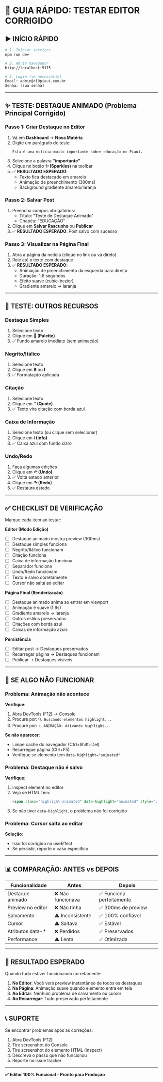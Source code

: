 # 🧪 GUIA RÁPIDO: TESTAR EDITOR CORRIGIDO

## ▶️ **INÍCIO RÁPIDO**

```bash
# 1. Iniciar serviços
npm run dev

# 2. Abrir navegador
http://localhost:5175

# 3. Login (se necessário)
Email: admin@r10piaui.com.br
Senha: [sua senha]
```

---

## ✨ **TESTE: DESTAQUE ANIMADO** (Problema Principal Corrigido)

### Passo 1: Criar Destaque no Editor
1. Vá em **Dashboard** → **Nova Matéria**
2. Digite um parágrafo de teste:
   ```
   Esta é uma notícia muito importante sobre educação no Piauí.
   ```
3. Selecione a palavra **"importante"**
4. Clique no botão **✨ (Sparkles)** na toolbar
5. ✅ **RESULTADO ESPERADO**: 
   - Texto fica destacado em amarelo
   - Animação de preenchimento (300ms)
   - Background gradiente amarelo/laranja

### Passo 2: Salvar Post
1. Preencha campos obrigatórios:
   - Título: "Teste de Destaque Animado"
   - Chapéu: "EDUCAÇÃO"
2. Clique em **Salvar Rascunho** ou **Publicar**
3. ✅ **RESULTADO ESPERADO**: Post salvo com sucesso

### Passo 3: Visualizar na Página Final
1. Abra a página da notícia (clique no link ou vá direto)
2. Role até o texto com destaque
3. ✅ **RESULTADO ESPERADO**:
   - Animação de preenchimento da esquerda para direita
   - Duração: 1.6 segundos
   - Efeito suave (cubic-bezier)
   - Gradiente amarelo → laranja

---

## 🎨 **TESTE: OUTROS RECURSOS**

### Destaque Simples
1. Selecione texto
2. Clique em **🎨 (Palette)**
3. ✅ Fundo amarelo imediato (sem animação)

### Negrito/Itálico
1. Selecione texto
2. Clique em **B** ou **I**
3. ✅ Formatação aplicada

### Citação
1. Selecione texto
2. Clique em **" (Quote)**
3. ✅ Texto vira citação com borda azul

### Caixa de Informação
1. Selecione texto (ou clique sem selecionar)
2. Clique em **ℹ️ (Info)**
3. ✅ Caixa azul com fundo claro

### Undo/Redo
1. Faça algumas edições
2. Clique em **↶ (Undo)**
3. ✅ Volta estado anterior
4. Clique em **↷ (Redo)**
5. ✅ Restaura estado

---

## ✅ **CHECKLIST DE VERIFICAÇÃO**

Marque cada item ao testar:

**Editor (Modo Edição)**
- [ ] Destaque animado mostra preview (300ms)
- [ ] Destaque simples funciona
- [ ] Negrito/Itálico funcionam
- [ ] Citação funciona
- [ ] Caixa de informação funciona
- [ ] Separador funciona
- [ ] Undo/Redo funcionam
- [ ] Texto é salvo corretamente
- [ ] Cursor não salta ao editar

**Página Final (Renderização)**
- [ ] Destaque animado anima ao entrar em viewport
- [ ] Animação é suave (1.6s)
- [ ] Gradiente amarelo → laranja
- [ ] Outros estilos preservados
- [ ] Citações com borda azul
- [ ] Caixas de informação azuis

**Persistência**
- [ ] Editar post → Destaques preservados
- [ ] Recarregar página → Destaques funcionam
- [ ] Publicar → Destaques visíveis

---

## 🐛 **SE ALGO NÃO FUNCIONAR**

### Problema: Animação não acontece
**Verifique**:
1. Abra DevTools (F12) → Console
2. Procure por: `🔍 Buscando elementos highlight...`
3. Procure por: `✨ ANIMAÇÃO: Ativando highlight...`

**Se não aparecer**:
- Limpe cache do navegador (Ctrl+Shift+Del)
- Recarregue página (Ctrl+F5)
- Verifique se elemento tem `data-highlight="animated"`

### Problema: Destaque não é salvo
**Verifique**:
1. Inspect element no editor
2. Veja se HTML tem:
   ```html
   <span class="highlight-animated" data-highlight="animated" style="...">
   ```
3. Se não tiver `data-highlight`, o problema não foi corrigido

### Problema: Cursor salta ao editar
**Solução**:
- Isso foi corrigido no useEffect
- Se persistir, reporte o caso específico

---

## 📊 **COMPARAÇÃO: ANTES vs DEPOIS**

| Funcionalidade | Antes | Depois |
|----------------|-------|--------|
| Destaque animado | ❌ Não funcionava | ✅ Funciona perfeitamente |
| Preview no editor | ❌ Não tinha | ✅ 300ms de preview |
| Salvamento | ⚠️ Inconsistente | ✅ 100% confiável |
| Cursor | ⚠️ Saltava | ✅ Estável |
| Atributos data-* | ❌ Perdidos | ✅ Preservados |
| Performance | ⚠️ Lenta | ✅ Otimizada |

---

## 🎯 **RESULTADO ESPERADO**

Quando tudo estiver funcionando corretamente:

1. **No Editor**: Você verá preview instantâneo de todos os destaques
2. **Na Página**: Animação suave quando elemento entra em tela
3. **Ao Editar**: Nenhum problema de salvamento ou cursor
4. **Ao Recarregar**: Tudo preservado perfeitamente

---

## 📞 **SUPORTE**

Se encontrar problemas após as correções:

1. Abra DevTools (F12)
2. Tire screenshot do Console
3. Tire screenshot do elemento HTML (Inspect)
4. Descreva o passo que não funcionou
5. Reporte no issue tracker

---

**✅ Editor 100% Funcional - Pronto para Produção**
